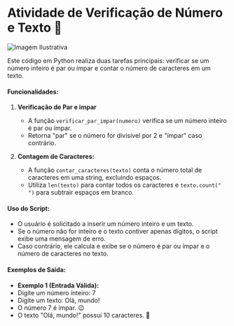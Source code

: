 # Atividade de Verificação de Número e Texto 🚀

![Imagem Ilustrativa](https://www.google.com.br/url?sa=i&url=https%3A%2F%2Farymax.org.br%2Finiciativa%2Freprograma%2F&psig=AOvVaw1282O5jrTTeUiysnJC349d&ust=1718767803738000&source=images&cd=vfe&opi=89978449&ved=0CBEQjRxqFwoTCIC8rYmb5IYDFQAAAAAdAAAAABAd)

Este código em Python realiza duas tarefas principais: verificar se um número inteiro é par ou ímpar e contar o número de caracteres em um texto.

#### Funcionalidades:

1. **Verificação de Par e impar**
   - A função `verificar_par_impar(numero)` verifica se um número inteiro é par ou ímpar.
   - Retorna "par" se o número for divisível por 2 e "ímpar" caso contrário.

2. **Contagem de Caracteres:**
   - A função `contar_caracteres(texto)` conta o número total de caracteres em uma string, excluindo espaços.
   - Utiliza `len(texto)` para contar todos os caracteres e `texto.count(" ")` para subtrair espaços em branco.

#### Uso do Script:

- O usuário é solicitado a inserir um número inteiro e um texto.
- Se o número não for inteiro e o texto contiver apenas dígitos, o script exibe uma mensagem de erro.
- Caso contrário, ele calcula e exibe se o número é par ou ímpar e o número de caracteres no texto.

#### Exemplos de Saída:

- **Exemplo 1 (Entrada Válida):**
- Digite um número inteiro: 7
- Digite um texto: Olá, mundo!
- O número 7 é ímpar. 😉
- O texto "Olá, mundo!" possui 10 caracteres. 📝


